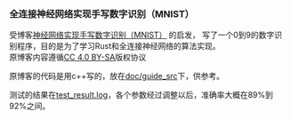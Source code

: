 ### 全连接神经网络实现手写数字识别（MNIST）

受博客[神经网络实现手写数字识别（MNIST）](https://blog.csdn.net/xuanwolanxue/article/details/71565934) 的启发，
写了一个0到9的数字识别程序，目的是为了学习Rust和全连接神经网络的算法实现。<br>
原博客内容遵循[CC 4.0 BY-SA](https://creativecommons.org/licenses/by-sa/4.0/)版权协议

原博客的代码是用c++写的，放在[doc/guide_src](/doc/guide_src)下，供参考。

测试的结果在[test_result.log](/test_result.log)，各个参数经过调整以后，准确率大概在89%到92%之间。
